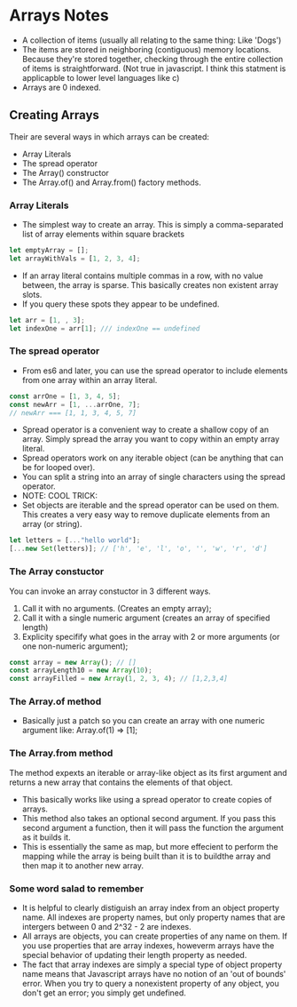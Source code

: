 # Arrays Notes

- A collection of items (usually all relating to the same thing: Like 'Dogs')
- The items are stored in neighboring (contiguous) memory locations. Because they're stored together, checking through the entire collection of items is straightforward. (Not true in javascript. I think this statment is applicapble to lower level languages like c)
- Arrays are 0 indexed.

## Creating Arrays

Their are several ways in which arrays can be created:

- Array Literals
- The spread operator
- The Array() constructor
- The Array.of() and Array.from() factory methods.

### Array Literals

- The simplest way to create an array. This is simply a comma-separated list of array elements within square brackets

```js
let emptyArray = [];
let arrayWithVals = [1, 2, 3, 4];
```

- If an array literal contains multiple commas in a row, with no value between, the array is sparse. This basically creates non existent array slots.
- If you query these spots they appear to be undefined.

```js
let arr = [1, , 3];
let indexOne = arr[1]; /// indexOne == undefined
```

### The spread operator

- From es6 and later, you can use the spread operator to include elements from one array within an array literal.

```js
const arrOne = [1, 3, 4, 5];
const newArr = [1, ...arrOne, 7];
// newArr === [1, 1, 3, 4, 5, 7]
```

- Spread operator is a convenient way to create a shallow copy of an array. Simply spread the array you want to copy within an empty array literal.
- Spread operators work on any iterable object (can be anything that can be for looped over).
- You can split a string into an array of single characters using the spread operator.
- NOTE: COOL TRICK:
- Set objects are iterable and the spread operator can be used on them. This creates a very easy way to remove duplicate elements from an array (or string).

```js
let letters = [..."hello world"];
[...new Set(letters)]; // ['h', 'e', 'l', 'o', '', 'w', 'r', 'd']
```

### The Array constuctor

You can invoke an array constuctor in 3 different ways.

1. Call it with no arguments. (Creates an empty array);
2. Call it with a single numeric argument (creates an array of specified length)
3. Explicity specifify what goes in the array with 2 or more arguments (or one non-numeric argument);

```js
const array = new Array(); // []
const arrayLength10 = new Array(10);
const arrayFilled = new Array(1, 2, 3, 4); // [1,2,3,4]
```

### The Array.of method

- Basically just a patch so you can create an array with one numeric argument like: Array.of(1) => [1];

### The Array.from method

The method expexts an iterable or array-like object as its first argument and returns a new array that contains the elements of that object.

- This basically works like using a spread operator to create copies of arrays.
- This method also takes an optional second argument. If you pass this second argument a function, then it will pass the function the argument as it builds it.
- This is essentially the same as map, but more effecient to perform the mapping while the array is being built than it is to buildthe array and then map it to another new array.

### Some word salad to remember

- It is helpful to clearly distiguish an array index from an object property name. All indexes are property names, but only property names that are intergers between 0 and 2^32 - 2 are indexes.
- All arrays are objects, you can create properties of any name on them. If you use properties that are array indexes, howeverm arrays have the special behavior of updating their length property as needed.
- The fact that array indexes are simply a special type of object property name means that Javascript arrays have no notion of an 'out of bounds' error. When you try to query a nonexistent property of any object, you don't get an error; you simply get undefined.

